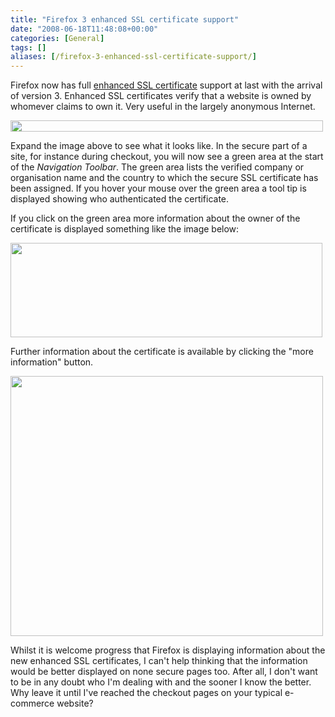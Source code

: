 ```yaml
---
title: "Firefox 3 enhanced SSL certificate support"
date: "2008-06-18T11:48:08+00:00"
categories: [General]
tags: []
aliases: [/firefox-3-enhanced-ssl-certificate-support/]
---
```


Firefox now has full [enhanced SSL certificate](https://en.wikipedia.org/wiki/Extended_Validation_Certificate) support at last with the arrival of version 3. Enhanced SSL certificates verify that a website is owned by whomever claims to own it. Very useful in the largely anonymous Internet.

<img class="aligncenter size-full wp-image-439" title="firefox-ssl-cert-view" src="/images/uploads/2008/06/firefox-ssl-cert-view.jpg" alt="" width="500" height="18" />

Expand the image above to see what it looks like. In the secure part of a site, for instance during checkout, you will now see a green area at the start of the <em>Navigation Toolbar</em>. The green area lists the verified company or organisation name and the country to which the secure SSL certificate has been assigned. If you hover your mouse over the green area a tool tip is displayed showing who authenticated the certificate.

If you click on the green area more information about the owner of the certificate is displayed something like the image below:

<img class="aligncenter size-full wp-image-440" title="firefox-ssl-cert-tooltip" src="/images/uploads/2008/06/firefox-ssl-cert-tooltip.jpg" alt="" width="499" height="151" />

Further information about the certificate is available by clicking the "more information" button.

<img class="aligncenter size-full wp-image-441" title="firefox-ssl-cert-more-information" src="/images/uploads/2008/06/firefox-ssl-cert-more-information.jpg" alt="" width="500" height="416" />

Whilst it is welcome progress that Firefox is displaying information about the new enhanced SSL certificates, I can't help thinking that the information would be better displayed on none secure pages too. After all, I don't want to be in any doubt who I'm dealing with and the sooner I know the better. Why leave it until I've reached the checkout pages on your typical e-commerce website?
